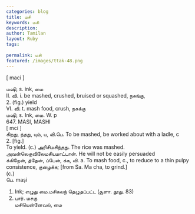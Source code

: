 ```yaml
---
categories: blog
title: மசி
keywords: மசி
description: 
author: Tamilan
layout: Ruby
tags: 
 
permalink: மசி
featured: /images/ttak-48.png
---
```

  
[ maci ]  
  
மஷி, s. ink, மை  
II. வி. i. be mashed, crushed, bruised or squashed, நசுங்கு,  
2. (fig.) yield  
VI. வி. t. mash food, crush, நசுக்கு  
மஷி, s. Ink, மை. W. p  
647. MASI, MASHI  
[ mci ]  
கிறது, ந்தது, யும், ய, வி.பெ. To be mashed, be worked about with a ladle, c  
2. [fig.]  
To yield. (c.) அரிசிமசிந்தது. The rice was mashed. அவன்லெகுவிலேமசியமாட்டான். He will not be easily persuaded  
க்கிறேன், த்தேன், ப்பேன், க்க, வி. a. To mash food, c., to reduce to a thin pulpy consistence, குழைக்க; [from Sa. Ma cha, to grind.]  
(c.)  
பெ. maṣi  
1. Ink; எழுது மை.மசிகலந் தெழுதப்பட்ட (சூளா. தூது. 83)  
2. பார். மசகு  
மசியென்னேவல், மை